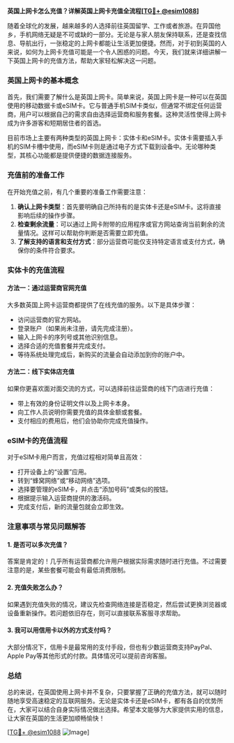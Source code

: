 **英国上网卡怎么充值？详解英国上网卡充值全流程[[TG💪+ @esim1088](https://t.me/s/esim1088)]**

随着全球化的发展，越来越多的人选择前往英国留学、工作或者旅游。在异国他乡，手机网络无疑是不可或缺的一部分。无论是与家人朋友保持联系，还是查找信息、导航出行，一张稳定的上网卡都能让生活更加便捷。然而，对于初到英国的人来说，如何为上网卡充值可能是一个令人困惑的问题。今天，我们就来详细讲解一下英国上网卡的充值方法，帮助大家轻松解决这一问题。

### 英国上网卡的基本概念

首先，我们需要了解什么是英国上网卡。简单来说，英国上网卡是一种可以在英国使用的移动数据卡或eSIM卡。它与普通手机SIM卡类似，但通常不绑定任何运营商，用户可以根据自己的需求自由选择运营商和服务套餐。这种灵活性使得上网卡成为许多游客和短期居住者的首选。

目前市场上主要有两种类型的英国上网卡：实体卡和eSIM卡。实体卡需要插入手机的SIM卡槽中使用，而eSIM卡则是通过电子方式下载到设备中。无论哪种类型，其核心功能都是提供便捷的数据连接服务。

### 充值前的准备工作

在开始充值之前，有几个重要的准备工作需要注意：

1. **确认上网卡类型**：首先要明确自己所持有的是实体卡还是eSIM卡。这将直接影响后续的操作步骤。
2. **检查剩余流量**：可以通过上网卡附带的应用程序或官方网站查询当前剩余的流量情况。这样可以帮助你判断是否需要立即充值。
3. **了解支持的语言和支付方式**：部分运营商可能仅支持特定语言或支付方式，确保你的条件符合要求。

### 实体卡的充值流程

#### 方法一：通过运营商官网充值
大多数英国上网卡运营商都提供了在线充值的服务。以下是具体步骤：
- 访问运营商的官方网站。
- 登录账户（如果尚未注册，请先完成注册）。
- 输入上网卡的序列号或其他识别信息。
- 选择合适的充值套餐并完成支付。
- 等待系统处理完成后，新购买的流量会自动添加到你的账户中。

#### 方法二：线下实体店充值
如果你更喜欢面对面交流的方式，可以选择前往运营商的线下门店进行充值：
- 带上有效的身份证明文件以及上网卡本身。
- 向工作人员说明你需要充值的具体金额或套餐。
- 支付相应的费用后，他们会协助你完成充值操作。

### eSIM卡的充值流程

对于eSIM卡用户而言，充值过程相对简单且高效：
- 打开设备上的“设置”应用。
- 转到“蜂窝网络”或“移动网络”选项。
- 选择要管理的eSIM卡，并点击“添加号码”或类似的按钮。
- 根据提示输入运营商提供的激活码。
- 完成支付后，新的流量包就会立即生效。

### 注意事项与常见问题解答

#### 1. 是否可以多次充值？
答案是肯定的！几乎所有运营商都允许用户根据实际需求随时进行充值。不过需要注意的是，某些套餐可能会有最低消费限制。

#### 2. 充值失败怎么办？
如果遇到充值失败的情况，建议先检查网络连接是否稳定，然后尝试更换浏览器或设备重新操作。若问题依旧存在，则可以直接联系客服寻求帮助。

#### 3. 我可以用信用卡以外的方式支付吗？
大部分情况下，信用卡是最常用的支付手段，但也有少数运营商支持PayPal、Apple Pay等其他形式的付款。具体情况可以提前咨询客服。

### 总结

总的来说，在英国使用上网卡并不复杂，只要掌握了正确的充值方法，就可以随时随地享受高速稳定的互联网服务。无论是实体卡还是eSIM卡，都有各自的优势所在，大家可以结合自身实际情况做出选择。希望本文能够为大家提供实用的信息，让大家在英国的生活更加顺畅愉快！

[[TG💪+ @esim1088](https://t.me/s/esim1088) ![Image](https://i.postimg.cc/4NQfJmqS/Snipaste-2025-05-13-00-14-12.png)]